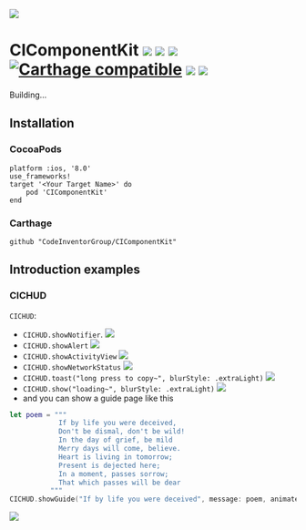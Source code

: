 

![](http://olvgkynut.bkt.clouddn.com/CIComponentKit_introduce.png)

# CIComponentKit ![][image-1] ![][image-2] ![][image-3] [![Carthage compatible][image-4]][1] ![][image-5] ![][image-6]

 
Building...



## Installation

### CocoaPods

```
platform :ios, '8.0'
use_frameworks!
target '<Your Target Name>' do
    pod 'CIComponentKit'
end
```


### Carthage

```
github "CodeInventorGroup/CIComponentKit"
```

## Introduction examples

### CICHUD
`CICHUD`:

* `CICHUD.showNotifier`. ![](http://olvgkynut.bkt.clouddn.com/CICHUD_notifier@2x.png?imageMogr2/thumbnail/640x640/interlace/1/blur/1x0/quality/100)
* `CICHUD.showAlert` ![](http://olvgkynut.bkt.clouddn.com/CICHU_alert@2x.png?imageMogr2/thumbnail/640x640/interlace/1/blur/1x0/quality/100)
* `CICHUD.showActivityView` ![](http://olvgkynut.bkt.clouddn.com/CICHUD_showActivityView@2x.png?imageMogr2/thumbnail/640x640/interlace/1/blur/1x0/quality/100)
* `CICHUD.showNetworkStatus` ![](http://olvgkynut.bkt.clouddn.com/CICHUD_showNetWorkStatus@2x.png?imageMogr2/thumbnail/640x640/interlace/1/blur/1x0/quality/100)
* `CICHUD.toast("long press to copy~", blurStyle: .extraLight)` ![](http://olvgkynut.bkt.clouddn.com/CICHUD_toast@2x.png?imageMogr2/thumbnail/640x640/interlace/1/blur/1x0/quality/100)
* `CICHUD.show("loading~", blurStyle: .extraLight)` ![](http://olvgkynut.bkt.clouddn.com/CICHUD_loading@2x.png?imageMogr2/thumbnail/640x640/interlace/1/blur/1x0/quality/100)
* and you can show a guide page like this

```swift
let poem = """
            If by life you were deceived, 
            Don't be dismal, don't be wild! 
            In the day of grief, be mild 
            Merry days will come, believe. 
            Heart is living in tomorrow; 
            Present is dejected here; 
            In a moment, passes sorrow; 
            That which passes will be dear
          """
CICHUD.showGuide("If by life you were deceived", message: poem, animated: true)
```
![](http://olvgkynut.bkt.clouddn.com/CICHUD_showGuide@2x.png?imageMogr2/thumbnail/640x640/interlace/1/blur/1x0/quality/100)


[1]:	https://github.com/Carthage/Carthage

[image-1]:	https://travis-ci.org/CodeInventorGroup/CIComponentKit.svg?branch=master
[image-2]:	https://img.shields.io/badge/platform-ios-lightgrey.svg
[image-3]:	https://img.shields.io/cocoapods/v/CIComponentKit.svg?style=flat
[image-4]:	https://img.shields.io/badge/Carthage-compatible-4BC51D.svg?style=flat
[image-5]:	https://img.shields.io/badge/language-swift4.0-orange.svg
[image-6]:	https://img.shields.io/cocoapods/l/CIComponentKit.svg?style=flat

